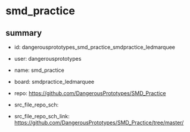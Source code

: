 # smd_practice
 
## summary 
* id: dangerousprototypes_smd_practice_smdpractice_ledmarquee
* user: dangerousprototypes
* name: smd_practice
* board: smdpractice_ledmarquee
* repo: https://github.com/DangerousPrototypes/SMD_Practice



* src_file_repo_sch: 
* src_file_repo_sch_link: https://github.com/DangerousPrototypes/SMD_Practice/tree/master/




